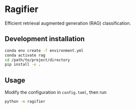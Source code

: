 # Ragifier

Efficient retrieval augmented generation (RAG) classification.

## Development installation

```bash
conda env create -f environment.yml
conda activate rag
cd /path/to/project/directory
pip install -e .
```

## Usage

Modify the configuration in `config.toml`, then run

```bash
python -m ragifier
```
